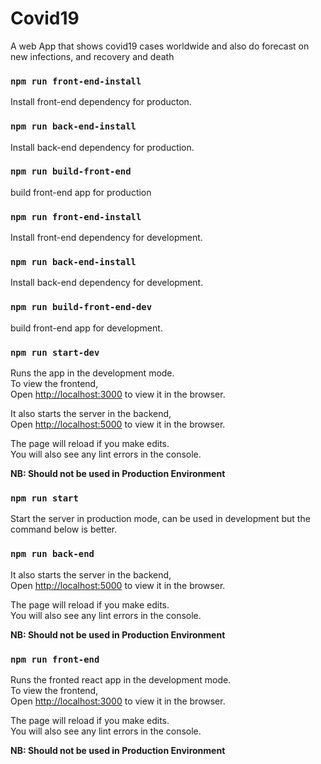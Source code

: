 # Covid19
A web App that shows covid19 cases worldwide and also do forecast on new infections, and recovery and death 


### `npm run front-end-install`

Install front-end dependency for producton.<br/>

### `npm run back-end-install`

Install back-end dependency for production.<br/>

### `npm run build-front-end`

build front-end app for production<br/>



### `npm run front-end-install`

Install front-end dependency for development.<br/>

### `npm run back-end-install`

Install back-end dependency for development.<br/>

### `npm run build-front-end-dev`

build front-end app for development.<br/>



### `npm run start-dev`

Runs the app in the development mode.<br/>
To view the frontend,<br/>
Open [http://localhost:3000](http://localhost:3000) to view it in the browser.<br/>


It also starts the server in the backend, <br/>
Open [http://localhost:5000](http://localhost:5000) to view it in the browser.<br/>

The page will reload if you make edits.<br />
You will also see any lint errors in the console.<br/>

<b>NB: Should not be used in Production Environment </b>

### `npm run start`

Start the server in production mode, can be used in development but the command below is better.<br/>


### `npm run back-end`

It also starts the server in the backend, <br/>
Open [http://localhost:5000](http://localhost:5000) to view it in the browser.<br/>

The page will reload if you make edits.<br />
You will also see any lint errors in the console.

<b>NB: Should not be used in Production Environment </b>

### `npm run front-end`

Runs the fronted react app in the development mode.<br/>
To view the frontend,<br/>
Open [http://localhost:3000](http://localhost:3000) to view it in the browser.<br/>

The page will reload if you make edits.<br />
You will also see any lint errors in the console.

<b>NB: Should not be used in Production Environment </b>


